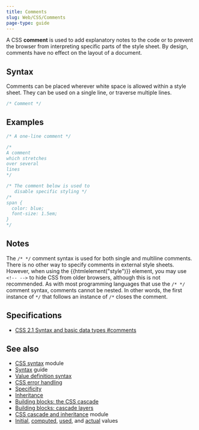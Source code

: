 ```yaml
---
title: Comments
slug: Web/CSS/Comments
page-type: guide
---
```




A CSS **comment** is used to add explanatory notes to the code or to prevent the browser from interpreting specific parts of the style sheet. By design, comments have no effect on the layout of a document.

## Syntax

Comments can be placed wherever white space is allowed within a style sheet. They can be used on a single line, or traverse multiple lines.

```css
/* Comment */
```

## Examples

```css
/* A one-line comment */

/*
A comment
which stretches
over several
lines
*/

/* The comment below is used to
   disable specific styling */
/*
span {
  color: blue;
  font-size: 1.5em;
}
*/
```

## Notes

The `/* */` comment syntax is used for both single and multiline comments. There is no other way to specify comments in external style sheets. However, when using the {{htmlelement("style")}} element, you may use `<!-- -->` to hide CSS from older browsers, although this is not recommended. As with most programming languages that use the `/* */` comment syntax, comments cannot be nested. In other words, the first instance of `*/` that follows an instance of `/*` closes the comment.

## Specifications

- [CSS 2.1 Syntax and basic data types #comments](https://www.w3.org/TR/CSS21/syndata.html#comments)

## See also

- [CSS syntax](/Web/CSS/CSS_syntax) module
- [Syntax](/Web/CSS/Syntax) guide
- [Value definition syntax](/Web/CSS/Value_definition_syntax)
- [CSS error handling](/Web/CSS/CSS_syntax/Error_handling)
- [Specificity](/Web/CSS/Specificity)
- [Inheritance](/Web/CSS/Inheritance)
- [Building blocks: the CSS cascade](/Learn/CSS/Building_blocks/Cascade_and_inheritance)
- [Building blocks: cascade layers](/Learn/CSS/Building_blocks/Cascade_layers)
- [CSS cascade and inheritance](/Web/CSS/CSS_cascade) module
- [Initial](/Web/CSS/initial_value), [computed](/Web/CSS/computed_value), [used](/Web/CSS/used_value), and [actual](/Web/CSS/actual_value) values
